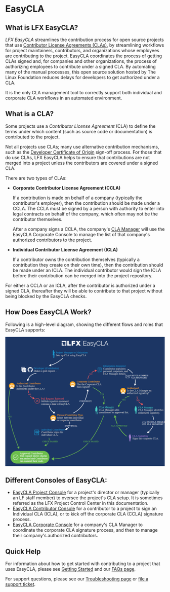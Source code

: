 # EasyCLA

## What is LFX EasyCLA? <a id="what-is-easycla"></a>

_LFX EasyCLA_ streamlines the contribution process for open source projects that use [Contributor License Agreements \(CLAs\)](./#what-is-a-cla), by streamlining workflows for project maintainers, contributors, and organizations whose employees are contributing to the project. EasyCLA coordinates the process of getting CLAs signed and, for companies and other organizations, the process of authorizing employees to contribute under a signed CLA. By automating many of the manual processes, this open source solution hosted by The Linux Foundation reduces delays for developers to get authorized under a CLA.

 It is the only CLA management tool to correctly support both individual and corporate CLA workflows in an automated environment.

## What is a CLA? <a id="what-is-a-cla"></a>

Some projects use a _Contributor License Agreement_ \(CLA\) to define the terms under which content \(such as source code or documentation\) is contributed to the project.

Not all projects use CLAs; many use alternative contribution mechanisms, such as the [Developer Certificate of Origin](https://developercertificate.org/) sign-off process. For those that do use CLAs, LFX EasyCLA helps to ensure that contributions are not merged into a project unless the contributors are covered under a signed CLA.

There are two types of CLAs:

* **Corporate Contributor License Agreement \(CCLA\)**

  If a contribution is made on behalf of a company \(typically the contributor's employer\), then the contribution should be made under a CCLA. The CCLA must be signed by a person with authority to enter into legal contracts on behalf of the company, which often may not be the contributor themselves.

  After a company signs a CCLA, the company's [CLA Manager](getting-started/#cla-manager) will use the EasyCLA Corporate Console to manage the list of that company's authorized contributors to the project.

* **Individual Contributor License Agreement \(ICLA\)**

  If a contributor owns the contribution themselves \(typically a contribution they create on their own time\), then the contribution should be made under an ICLA. The individual contributor would sign the ICLA before their contribution can be merged into the project repository.

For either a CCLA or an ICLA, after the contributor is authorized under a signed CLA, thereafter they will be able to contribute to that project without being blocked by the EasyCLA checks.

## How Does EasyCLA Work? <a id="how-does-it-work"></a>

Following is a high-level diagram, showing the different flows and roles that EasyCLA supports:

![EasyCLA Flow Diagram](../.gitbook/assets/cla-flow-diagram.png)

## Different Consoles of EasyCLA:

* [EasyCLA Project Console](https://projectadmin.lfx.linuxfoundation.org/) for a project's director or manager \(typically an LF staff member\) to oversee the project's CLA setup. It is sometimes referred as the LFX Project Control Center in this documentation.
* [EasyCLA Contributor Console](https://github.com/communitybridge/easycla-contributor-console) for a contributor to a project to sign an Individual CLA \(ICLA\), or to kick off the corporate CLA \(CCLA\) signature process.
* [EasyCLA Corporate Console](https://organization.lfx.linuxfoundation.org/) for a company's CLA Manager to coordinate the corporate CLA signature process, and then to manage their company's authorized contributors.

## Quick Help <a id="quick-help"></a>

For information about how to get started with contributing to a project that uses EasyCLA, please see [Getting Started](getting-started/) and our [FAQs page](https://github.com/communitybridge/docs/tree/f3a4dfdd6f9845ac96d41cd1b8878b1e12f70c92/easycla/getting-started/easycla-faqs/README.md).

For support questions, please see our [Troubleshooting page](getting-started/easycla-troubleshooting/) or [file a support ticket](https://jira.linuxfoundation.org/plugins/servlet/theme/portal/4/create/143).

